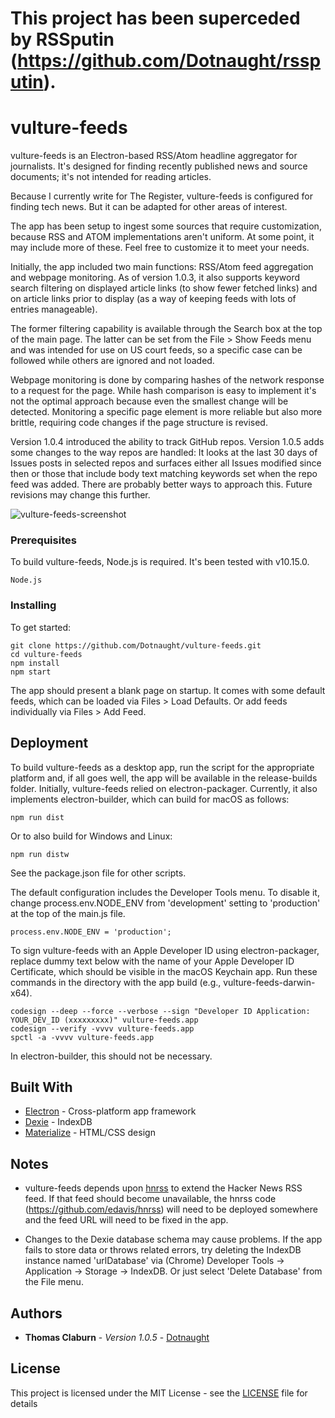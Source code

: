 # This project has been superceded by RSSputin (https://github.com/Dotnaught/rssputin).

# vulture-feeds

vulture-feeds is an Electron-based RSS/Atom headline aggregator for journalists. It's designed for finding recently published news and source documents; it's not intended for reading articles.

Because I currently write for The Register, vulture-feeds is configured for finding tech news. But it can be adapted for other areas of interest.

The app has been setup to ingest some sources that require customization, because RSS and ATOM implementations aren't uniform. At some point, it may include more of these. Feel free to customize it to meet your needs.

Initially, the app included two main functions: RSS/Atom feed aggregation and webpage monitoring. As of version 1.0.3, it also supports keyword search filtering on displayed article links (to show fewer fetched links) and on article links prior to display (as a way of keeping feeds with lots of entries manageable). 

The former filtering capability is available through the Search box at the top of the main page. The latter can be set from the File > Show Feeds menu and was intended for use on US court feeds, so a specific case can be followed while others are ignored and not loaded.

Webpage monitoring is done by comparing hashes of the network response to a request for the page. While hash comparison is easy to implement it's not the optimal approach because even the smallest change will be detected. Monitoring a specific page element is more reliable but also more brittle, requiring code changes if the page structure is revised.

Version 1.0.4 introduced the ability to track GitHub repos. Version 1.0.5 adds some changes to the way repos are handled: It looks at the last 30 days of Issues posts in selected repos and surfaces either all Issues modified since then or those that include body text matching keywords set when the repo feed was added. There are probably better ways to approach this. Future revisions may change this further.

<img alt="vulture-feeds-screenshot" src="https://user-images.githubusercontent.com/429084/36622694-90e4dd1a-18b3-11e8-9076-e1e344f825ab.png" style="max-width:100%;">

### Prerequisites

To build vulture-feeds, Node.js is required. It's been tested with v10.15.0.

```
Node.js
```

### Installing

To get started:

```
git clone https://github.com/Dotnaught/vulture-feeds.git
cd vulture-feeds
npm install
npm start
```

The app should present a blank page on startup. It comes with some default feeds, which can be loaded via Files > Load Defaults. Or add feeds individually via Files > Add Feed.

## Deployment

To build vulture-feeds as a desktop app, run the script for the appropriate platform and, if all goes well, the app will be available in the release-builds folder. Initially, vulture-feeds relied on electron-packager. Currently, it also implements electron-builder, which can build for macOS as follows:

```
npm run dist
```

Or to also build for Windows and Linux:

```
npm run distw
```

See the package.json file for other scripts.

The default configuration includes the Developer Tools menu. To disable it, change process.env.NODE_ENV from 'development' setting to 'production' at the top of the main.js file.

```
process.env.NODE_ENV = 'production';
```

To sign vulture-feeds with an Apple Developer ID using electron-packager, replace dummy text below with the name of your Apple Developer ID Certificate, which should be visible in the macOS Keychain app. Run these commands in the directory with the app build (e.g., vulture-feeds-darwin-x64).

```
codesign --deep --force --verbose --sign "Developer ID Application: YOUR_DEV_ID (xxxxxxxxx)" vulture-feeds.app
codesign --verify -vvvv vulture-feeds.app
spctl -a -vvvv vulture-feeds.app
```
In electron-builder, this should not be necessary.

## Built With

* [Electron](https://electronjs.org/) - Cross-platform app framework
* [Dexie](https://dexie.org/) - IndexDB
* [Materialize](https://materializecss.com/) - HTML/CSS design 

## Notes

* vulture-feeds depends upon [hnrss](https://edavis.github.io/hnrss/) to extend the Hacker News RSS feed. If that feed should become unavailable, the hnrss code (https://github.com/edavis/hnrss) will need to be deployed somewhere and the feed URL will need to be fixed in the app.

* Changes to the Dexie database schema may cause problems. If the app fails to store data or throws related errors, try deleting the IndexDB instance named 'urlDatabase' via (Chrome) Developer Tools -> Application -> Storage -> IndexDB. Or just select 'Delete Database' from the File menu.

## Authors

* **Thomas Claburn** - *Version 1.0.5* - [Dotnaught](https://github.com/Dotnaught)

## License

This project is licensed under the MIT License - see the [LICENSE](LICENSE.md) file for details
